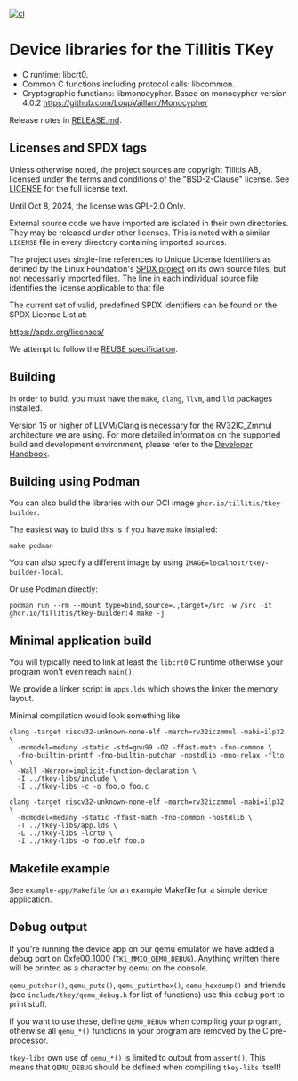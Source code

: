 [![ci](https://github.com/tillitis/tkey-libs/actions/workflows/ci.yaml/badge.svg?branch=main&event=push)](https://github.com/tillitis/tkey-libs/actions/workflows/ci.yaml)

# Device libraries for the Tillitis TKey

- C runtime: libcrt0.
- Common C functions including protocol calls: libcommon.
- Cryptographic functions: libmonocypher.
  Based on monocypher version 4.0.2
  https://github.com/LoupVaillant/Monocypher

Release notes in [RELEASE.md](RELEASE.md).

## Licenses and SPDX tags
Unless otherwise noted, the project sources are copyright Tillitis AB,
licensed under the terms and conditions of the "BSD-2-Clause" license.
See [LICENSE](LICENSE) for the full license text.

Until Oct 8, 2024, the license was GPL-2.0 Only.

External source code we have imported are isolated in their own
directories. They may be released under other licenses. This is noted
with a similar `LICENSE` file in every directory containing imported
sources.

The project uses single-line references to Unique License Identifiers
as defined by the Linux Foundation's [SPDX project](https://spdx.org/)
on its own source files, but not necessarily imported files. The line
in each individual source file identifies the license applicable to
that file.

The current set of valid, predefined SPDX identifiers can be found on
the SPDX License List at:

https://spdx.org/licenses/

We attempt to follow the [REUSE
specification](https://reuse.software/).

## Building
In order to build, you must have the `make`, `clang`, `llvm`, and
`lld` packages installed.

Version 15 or higher of LLVM/Clang is necessary for the RV32IC\_Zmmul
architecture we are using. For more detailed information on the
supported build and development environment, please refer to the
[Developer Handbook](https://dev.tillitis.se/).
## Building using Podman

You can also build the libraries with our OCI image
`ghcr.io/tillitis/tkey-builder`.

The easiest way to build this is if you have `make` installed:

```
make podman
```

You can also specify a different image by using
`IMAGE=localhost/tkey-builder-local`.

Or use Podman directly:

```
podman run --rm --mount type=bind,source=.,target=/src -w /src -it ghcr.io/tillitis/tkey-builder:4 make -j
```

## Minimal application build

You will typically need to link at least the `libcrt0` C runtime
otherwise your program won't even reach `main()`.

We provide a linker script in `apps.lds` which shows the linker the
memory layout.

Minimal compilation would look something like:

```
clang -target riscv32-unknown-none-elf -march=rv32iczmmul -mabi=ilp32 \
  -mcmodel=medany -static -std=gnu99 -O2 -ffast-math -fno-common \
  -fno-builtin-printf -fno-builtin-putchar -nostdlib -mno-relax -flto \
  -Wall -Werror=implicit-function-declaration \
  -I ../tkey-libs/include \
  -I ../tkey-libs -c -o foo.o foo.c

clang -target riscv32-unknown-none-elf -march=rv32iczmmul -mabi=ilp32 \
  -mcmodel=medany -static -ffast-math -fno-common -nostdlib \
  -T ../tkey-libs/app.lds \
  -L ../tkey-libs -lcrt0 \
  -I ../tkey-libs -o foo.elf foo.o

```

## Makefile example

See `example-app/Makefile` for an example Makefile for a simple device
application.

## Debug output

If you're running the device app on our qemu emulator we have added a
debug port on 0xfe00\_1000 (`TK1_MMIO_QEMU_DEBUG`). Anything written
there will be printed as a character by qemu on the console.

`qemu_putchar()`, `qemu_puts()`, `qemu_putinthex()`, `qemu_hexdump()`
and friends (see `include/tkey/qemu_debug.h` for list of functions)
use this debug port to print stuff.

If you want to use these, define `QEMU_DEBUG` when compiling your
program, otherwise all `qemu_*()` functions in your program are
removed by the C pre-processor.

`tkey-libs` own use of `qemu_*()` is limited to output from
`assert()`. This means that `QEMU_DEBUG` should be defined when
compiling `tkey-libs` itself!
